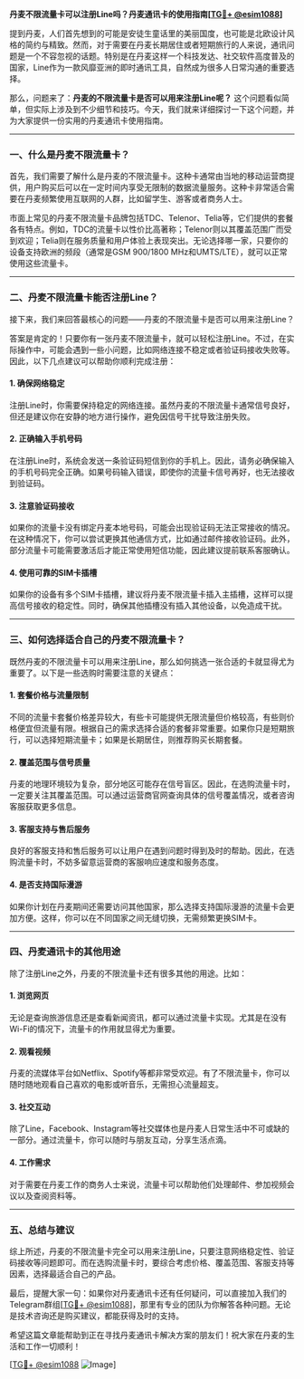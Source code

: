 **丹麦不限流量卡可以注册Line吗？丹麦通讯卡的使用指南[[TG💪+ @esim1088](https://t.me/s/esim1088)]**

提到丹麦，人们首先想到的可能是安徒生童话里的美丽国度，也可能是北欧设计风格的简约与精致。然而，对于需要在丹麦长期居住或者短期旅行的人来说，通讯问题是一个不容忽视的话题。特别是在丹麦这样一个科技发达、社交软件高度普及的国家，Line作为一款风靡亚洲的即时通讯工具，自然成为很多人日常沟通的重要选择。

那么，问题来了：**丹麦的不限流量卡是否可以用来注册Line呢？** 这个问题看似简单，但实际上涉及到不少细节和技巧。今天，我们就来详细探讨一下这个问题，并为大家提供一份实用的丹麦通讯卡使用指南。

---

### **一、什么是丹麦不限流量卡？**

首先，我们需要了解什么是丹麦的不限流量卡。这种卡通常由当地的移动运营商提供，用户购买后可以在一定时间内享受无限制的数据流量服务。这种卡非常适合需要在丹麦频繁使用互联网的人群，比如留学生、游客或者商务人士。

市面上常见的丹麦不限流量卡品牌包括TDC、Telenor、Telia等，它们提供的套餐各有特点。例如，TDC的流量卡以性价比高著称；Telenor则以其覆盖范围广而受到欢迎；Telia则在服务质量和用户体验上表现突出。无论选择哪一家，只要你的设备支持欧洲的频段（通常是GSM 900/1800 MHz和UMTS/LTE），就可以正常使用这些流量卡。

---

### **二、丹麦不限流量卡能否注册Line？**

接下来，我们来回答最核心的问题——丹麦的不限流量卡是否可以用来注册Line？

答案是肯定的！只要你有一张丹麦不限流量卡，就可以轻松注册Line。不过，在实际操作中，可能会遇到一些小问题，比如网络连接不稳定或者验证码接收失败等。因此，以下几点建议可以帮助你顺利完成注册：

#### **1. 确保网络稳定**
注册Line时，你需要保持稳定的网络连接。虽然丹麦的不限流量卡通常信号良好，但还是建议你在安静的地方进行操作，避免因信号干扰导致注册失败。

#### **2. 正确输入手机号码**
在注册Line时，系统会发送一条验证码短信到你的手机上。因此，请务必确保输入的手机号码完全正确。如果号码输入错误，即使你的流量卡信号再好，也无法接收到验证码。

#### **3. 注意验证码接收**
如果你的流量卡没有绑定丹麦本地号码，可能会出现验证码无法正常接收的情况。在这种情况下，你可以尝试更换其他通信方式，比如通过邮件接收验证码。此外，部分流量卡可能需要激活后才能正常使用短信功能，因此建议提前联系客服确认。

#### **4. 使用可靠的SIM卡插槽**
如果你的设备有多个SIM卡插槽，建议将丹麦不限流量卡插入主插槽，这样可以提高信号接收的稳定性。同时，确保其他插槽没有插入其他设备，以免造成干扰。

---

### **三、如何选择适合自己的丹麦不限流量卡？**

既然丹麦的不限流量卡可以用来注册Line，那么如何挑选一张合适的卡就显得尤为重要了。以下是一些选购时需要注意的关键点：

#### **1. 套餐价格与流量限制**
不同的流量卡套餐价格差异较大，有些卡可能提供无限流量但价格较高，有些则价格便宜但流量有限。根据自己的需求选择合适的套餐非常重要。如果你只是短期旅行，可以选择短期流量卡；如果是长期居住，则推荐购买长期套餐。

#### **2. 覆盖范围与信号质量**
丹麦的地理环境较为复杂，部分地区可能存在信号盲区。因此，在选购流量卡时，一定要关注其覆盖范围。可以通过运营商官网查询具体的信号覆盖情况，或者咨询客服获取更多信息。

#### **3. 客服支持与售后服务**
良好的客服支持和售后服务可以让用户在遇到问题时得到及时的帮助。因此，在选购流量卡时，不妨多留意运营商的客服响应速度和服务态度。

#### **4. 是否支持国际漫游**
如果你计划在丹麦期间还需要访问其他国家，那么选择支持国际漫游的流量卡会更加方便。这样，你可以在不同国家之间无缝切换，无需频繁更换SIM卡。

---

### **四、丹麦通讯卡的其他用途**

除了注册Line之外，丹麦的不限流量卡还有很多其他的用途。比如：

#### **1. 浏览网页**
无论是查询旅游信息还是查看新闻资讯，都可以通过流量卡实现。尤其是在没有Wi-Fi的情况下，流量卡的作用就显得尤为重要。

#### **2. 观看视频**
丹麦的流媒体平台如Netflix、Spotify等都非常受欢迎。有了不限流量卡，你可以随时随地观看自己喜欢的电影或听音乐，无需担心流量超支。

#### **3. 社交互动**
除了Line，Facebook、Instagram等社交媒体也是丹麦人日常生活中不可或缺的一部分。通过流量卡，你可以随时与朋友互动，分享生活点滴。

#### **4. 工作需求**
对于需要在丹麦工作的商务人士来说，流量卡可以帮助他们处理邮件、参加视频会议以及查阅资料等。

---

### **五、总结与建议**

综上所述，丹麦的不限流量卡完全可以用来注册Line，只要注意网络稳定性、验证码接收等问题即可。而在选购流量卡时，要综合考虑价格、覆盖范围、客服支持等因素，选择最适合自己的产品。

最后，提醒大家一句：如果你对丹麦通讯卡还有任何疑问，可以直接加入我们的Telegram群组[[TG💪+ @esim1088](https://t.me/s/esim1088)]，那里有专业的团队为你解答各种问题。无论是技术咨询还是购买建议，都能获得及时的支持。

希望这篇文章能帮助到正在寻找丹麦通讯卡解决方案的朋友们！祝大家在丹麦的生活和工作一切顺利！

[[TG💪+ @esim1088](https://t.me/s/esim1088) ![Image](https://i.postimg.cc/4NQfJmqS/Snipaste-2025-05-13-00-14-12.png)]